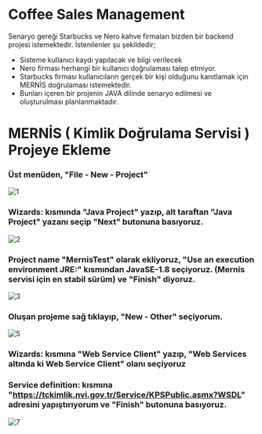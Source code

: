 # Coffee Sales Management

Senaryo gereği Starbucks ve Nero kahve firmaları bizden bir backend projesi istemektedir. İstenilenler şu şekildedir;
-  Sisteme kullanıcı kaydı yapılacak ve bilgi verilecek
-  Nero firması herhangi bir kullanıcı doğrulaması talep etmiyor.
-  Starbucks firması kullanıcıların gerçek bir kişi olduğunu kanıtlamak için MERNİS doğrulaması istemektedir.
-  Bunları içeren bir projenin JAVA dilinde senaryo edilmesi ve oluşturulması planlanmaktadır.

# MERNİS ( Kimlik Doğrulama Servisi ) Projeye Ekleme
 
 ### Üst menüden, "File - New - Project"
 ![1](https://user-images.githubusercontent.com/36954450/117125843-bbae4680-ada2-11eb-86aa-893b1e3a1064.png)
 
 ### Wizards: kısmında "Java Project" yazıp, alt taraftan "Java Project" yazanı seçip "Next" butonuna basıyoruz.
 ![2](https://user-images.githubusercontent.com/36954450/117125948-d84a7e80-ada2-11eb-9d9e-54006cc323ea.png)
 
 ### Project name "MernisTest" olarak ekliyoruz, "Use an execution environment JRE:" kısmından JavaSE-1.8 seçiyoruz. (Mernis servisi için en stabil sürüm) ve "Finish" diyoruz.
 ![3](https://user-images.githubusercontent.com/36954450/117126179-147ddf00-ada3-11eb-9f15-5f56db8ef72a.png)
 
 ### Oluşan projeme sağ tıklayıp, "New - Other" seçiyorum.
 ![5](https://user-images.githubusercontent.com/36954450/117126299-3ecf9c80-ada3-11eb-9e3b-7f639fe91ad5.png)
 
 ### Wizards: kısmına "Web Service Client" yazıp, "Web Services altında ki Web Service Client" olanı seçiyoruz
 ### Service definition: kısmına "https://tckimlik.nvi.gov.tr/Service/KPSPublic.asmx?WSDL" adresini yapıştırıyorum ve "Finish" butonuna basıyoruz.
![7](https://user-images.githubusercontent.com/36954450/117126511-8524fb80-ada3-11eb-846a-fcc42e6a5a3c.png)

